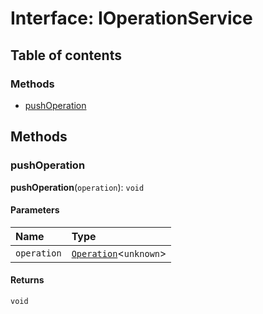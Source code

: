 # Interface: IOperationService

## Table of contents

### Methods

* [pushOperation](/auto-docs/fixed-history-plugin/interfaces/IOperationService.md#pushoperation)

## Methods

### pushOperation

**pushOperation**(`operation`): `void`

#### Parameters

| Name | Type |
| :------ | :------ |
| `operation` | [`Operation`](/auto-docs/fixed-history-plugin/interfaces/Operation.md)<`unknown`> |

#### Returns

`void`
